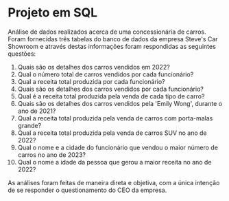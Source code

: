 # Projeto em SQL

Análise de dados realizados acerca de uma concessionária de carros. Foram fornecidas três tabelas do banco de dados da empresa Steve's Car Showroom e através destas informações foram respondidas as seguintes questões:

1. Quais são os detalhes dos carros vendidos em 2022?
2. Qual o número total de carros vendidos por cada funcionário?
3. Qual a receita total produzida por cada funcionário?
4. Quais são os detalhes dos carros vendidos por cada funcionário?
5. Qual é a receita total produzida pela venda de cada tipo de carro?
6. Quais são os detalhes dos carros vendidos pela 'Emily Wong', durante o ano de 2021?
7. Qual a receita total produzida pela venda de carros com porta-malas grande?
8. Qual a receita total produzida pela venda de carros SUV no ano de 2022?
9. Qual o nome e a cidade do funcionário que vendou o maior número de carros no ano de 2023?
10. Qual o nome a idade da pessoa que gerou a maior receita no ano de 2022?

As análises foram feitas de maneira direta e objetiva, com a única intenção de se responder o questionamento do CEO da empresa.
